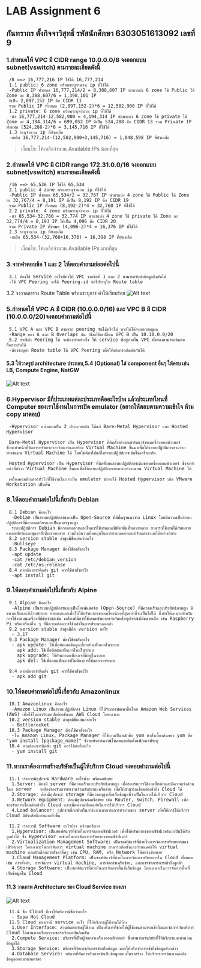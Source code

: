 # **LAB Assignment 6**
## กันทรากร ตั้งกิจจาวิสุทธิ์ รหัสนักศึกษา 6303051613092 เลขที่ 9
### 1.กำหนดให้ VPC มี CIDR range 10.0.0.0/8 จงออกแบบ subnet(vswitch) ตามรายละเอียดดังนี้
     /8 ==> 16,777,216 IP ใช้ได้ 16,777,214
     1.1 public: 6 zone พร้อมระบุจำนวน ip ที่ใช้ได้
     -Public IP ทั้งหมด 16,777,214/2 = 8,388,607 IP นำมาแบ่ง 6 zone ใช้ Public ได้ Zone ละ 8,388,607/6 = 1,398,101 IP 
     ตีเป็น 2,097,152 IP คือ CIDR 11 
     รวม Public IP ทั้งหมด (2,097,152-2)*6 = 12,582,900 IP ที่ใช้ได้
     1.2 private: 6 zone พร้อมระบุจำนวน ip ที่ใช้ได้
     -นำ 16,777,214-12,582,900 = 4,194,314 IP นำมาแบ่ง 6 zone ใช้ private ได้ Zone ละ 4,194,314/6 = 699,052 IP ตีเป็น 524,288 คือ CIDR 13 รวม Private IP ทั้งหมด (524,288-2)*6 = 3,145,716 IP ที่ใช้ได้
     1.3 ระบุจำนวน ip ที่ยังเหลือ 
     -เหลือ 16,777,214-(12,582,900+3,145,716) = 1,048,598 IP ที่ยังเหลือ
> เงื่อนไข: ให้เหลือจำนวน Available IPs น้อยที่สุด
### 2.กำหนดให้ VPC มี CIDR range 172.31.0.0/16 จงออกแบบ subnet(vswitch) ตามรายละเอียดดังนี้
     /16 ==> 65,536 IP ใช้ได้ 65,534
     2.1 public 4 zone พร้อมระบุจำนวน ip ที่ใช้ได้
     -Public IP ทั้งหมด 65,534/2 = 32,767 IP นำมาแบ่ง 4 zone ใช้ Public ได้ Zone ละ 32,767/4 = 8,191 IP ตีเป็น 8,192 IP คือ CIDR 19
     รวม Public IP ทั้งหมด (8,192-2)*4 = 32,760 IP ที่ใช้ได้
     2.2 private: 4 zone พร้อมระบุจำนวน ip ที่ใช้ได้
     -นำ 65,534-32,760 = 32,774 IP นำมาแบ่ง 4 zone ใช้ private ได้ Zone ละ 32,774/4 = 8,193 IP ให้เป็น 4,096 คือ CIDR 20 
     รวม Private IP ทั้งหมด (4,096-2)*4 = 16,376 IP ที่ใช้ได้
     2.3 ระบุจำนวน ip ที่ยังเหลือ
     -เหลือ 65,534-(32,760+16,376) = 16,398 IP ที่ยังเหลือ
> เงื่อนไข: ให้เหลือจำนวน Available IPs มากที่สุด
### 3.จากคำตอบข้อ 1 และ 2 ให้ตอบคำถามย่อยต่อไปนี้
     3.1 ต้องใช้ Service อะไรที่ทำให้ VPC จากข้อที่ 1 และ 2 สามารถรับส่งข้อมูลถึงกันได้
     -ใช้ VPC Peering จะได้ Peering-id นำไประบุใน Route table
3.2 จงวาดตาราง Route Table พร้อมระบุการ ค่าให้เรียบร้อย
![Alt text](./RouteTable.jpg)     

### 5.กำหนดให้ VPC A มี CIDR (10.0.0.0/16) และ VPC B มี CIDR (10.0.0.0/20)จงตอบคำถามต่อไปนี้
     5.1 VPC A และ VPC B สามารถ peering กันได้หรือไม่ หากไม่ได้จงบอกเหตุผล
     -Range ของ A และ B Overlaps กัน วิธีแก้คือเปลี่ยน VPC B เป็น 10.10.0.0/20 
     5.2 กรณีถ้า Peering ได้ จะต้องทำอย่างไร ให้ service ที่อยู่ภายใน VPC ทั้งสองสามารถติดต่อสื่อสารกันได้
     -ต้องระบุค่า Route table ให้ VPC Peering เพื่อให้สามารถติดต่อกันได้
#### 5.3 ให้วาดรูป architecture ประกอบ,5.4 (Optional) ใส่ component อื่นๆ ให้ครบ เช่น LB, Compute Engine, NatGW
![Alt text](./VPCPeer.png)

     

### 6.Hypervisor มีกี่ประเภทแต่ละประเภทคืออะไรบ้าง แล้วประเภทไหนที่ Computer ของเราใช้งานในการเปิด emulator (อยากให้ตอบตามความเข้าใจ ห้าม copy มาตอบ)
     -Hypervisor แบ่งออกเป็น 2 ประเภทหลัก ได้แก่ Bare-Metal Hypervisor และ Hosted Hypervisor

     Bare-Metal Hypervisor เป็น Hypervisor ที่ติดตั้งตรงบนฮาร์ดแวร์ของเครื่องคอมพิวเตอร์       ซึ่งจะทำหน้าที่จัดการทรัพยากรฮาร์ดแวร์และสร้าง Virtual Machine ขึ้นมาเพื่อให้ระบบปฏิบัติการสามารถทำงานบน Virtual Machine ได้ โดยไม่ต้องไปแก้ไขระบบปฏิบัติการเดิมในเครื่องจริง

     Hosted Hypervisor เป็น Hypervisor ที่ติดตั้งบนระบบปฏิบัติการเดิมของเครื่องคอมพิวเตอร์ ซึ่งจะทำหน้าที่สร้าง Virtual Machine ขึ้นมาเพื่อให้ระบบปฏิบัติการสามารถทำงานบน Virtual Machine ได้

     เครื่องคอมพิวเตอร์ทั่วไปที่ใช้งานในการเปิด emulator มักจะใช้ Hosted Hypervisor เช่น VMware Workstation เป็นต้น

### 8.ให้ตอบคำถามต่อไปนี้เกี่ยวกับ Debian
     8.1 Debian คืออะไร
      -Debian เป็นระบบปฏิบัติการแบบเป็น Open-Source ที่มีพื้นฐานมาจาก Linux โดยมีความเป็นระบบปฏิบัติการที่มีความเสถียรและเป็นมาตรฐานสูง 
      ระบบปฏิบัติการ Debian มีความหลากหลายในการใช้งานและมีฟังก์ชั่นที่หลากหลาย สามารถใช้งานได้กับหลายแพลตฟอร์มและชุดคำสั่งที่หลากหลาย รวมถึงมีความยืดหยุ่นในการกำหนดค่าและปรับแต่งระบบได้อย่างอิสระ   
     8.2 version stable ล่าสุดมีชื่อเล่นว่าอะไร
      -Bullseye 
     8.3 Package Manager ต้องใช้คำสั่งอะไร
      -apt update
      -cat /etc/debian_version
      -cat /etc/os-release
     8.4 หากต้องการติดตั้ง git ควรใช้คำสั่งอะไร
      -apt install git

### 9.ให้ตอบคำถามต่อไปนี้เกี่ยวกับ Alpine
     9.1 Alpine คืออะไร
      -Alpine เป็นระบบปฏิบัติการแบบเป็นโอเพ่นซอร์ส (Open-Source) ที่มีความเร็วและประสิทธิภาพสูง มีขนาดเล็กและมีน้ำหนักเบา ออกแบบมาเพื่อให้ใช้ทรัพยากรของเครื่องน้อยที่สุดเท่าที่จะเป็นไปได้ ซึ่งทำให้เหมาะสำหรับการใช้งานบนเครื่องที่มีข้อจำกัดเช่น เครื่องที่มีการใช้งานทรัพยากรจำกัดหรืออุปกรณ์ที่มีขนาดเล็ก เช่น Raspberry Pi หรือเครื่องอื่น ๆ ที่มีความต้องการใช้พลังในการประมวลผลต่ำ
     9.2 version stable ล่าสุดมีคือ version อะไร
      - 3.17
     9.3 Package Manager ต้องใช้คำสั่งอะไร
      - apk update: ใช้เพื่ออัพเดตข้อมูลเกี่ยวกับแพ็กเกจในระบบ
        apk add: ใช้เพื่อติดตั้งแพ็กเกจใหม่ในระบบ
        apk upgrade: ใช้อัพเกรดแพ็กเกจที่มีอยู่ในระบบ
        apk del: ใช้เพื่อลบแพ็กเกจที่ไม่ต้องการใช้ออกจากระบบ

     9.4 หากต้องการติดตั้ง git ควรใช้คำสั่งอะไร
      - apk add git

### 10.ให้ตอบคำถามต่อไปนี้เกี่ยวกับ Amazonlinux
     10.1 Amazonlinux คืออะไร
      -Amazon Linux เป็นระบบปฏิบัติการ Linux ที่ได้รับการพัฒนาขึ้นโดย Amazon Web Services (AWS) เพื่อใช้ในการรันแอปพลิเคชันบน AWS Cloud โดยเฉพาะ
     10.2 version stable ล่าสุดมีชื่อเล่นว่าอะไร
      - Bottlerocket
     10.3 Package Manager ต้องใช้คำสั่งอะไร
      -ใน Amazon Linux, Package Manager ที่ใช้งานเป็นหลักคือ yum คำสั่งเบื้องต้นของ yum คือ "yum install [package_name]" ซึ่งจะทำการดาวน์โหลดและติดตั้งแพ็กเกจที่ระบุ
     10.4 หากต้องการติดตั้ง git ควรใช้คำสั่งอะไร
      - yum install git

### 11.หากเราต้องการสร้างบริษัทเป็นผู้ให้บริการ Cloud จงตอบคำถามต่อไปนี้
     11.1 เราควรมีอุปกรณ์ Hardware อะไรบ้าง พร้อมอธิบาย
      1.Server: ต้องมี server ที่มีความเร็วและประสิทธิภาพสูง เพื่อรองรับการใช้งานที่หนักและมีความเร่งด่วน โดย server   จะต้องรองรับการทำงานร่วมกับระบบเครือข่าย เพื่อให้สามารถเชื่อมต่อเข้าถึง Cloud ได้
      2.Storage: ต้องมีอุปกรณ์ storage ที่มีความจุสูงเพื่อเก็บข้อมูลที่จำเป็นในการให้บริการ Cloud
      3.Network equipment: ต้องมีอุปกรณ์เครือข่าย เช่น Router, Switch, Firewall เพื่อรองรับการเชื่อมต่อเข้าถึง Cloud และเพิ่มความปลอดภัยในการให้บริการ Cloud
      4.Load balancer: อุปกรณ์นี้จะช่วยในการแบ่งเบาภาระการทำงานของ server เพื่อให้การให้บริการ Cloud มีประสิทธิภาพมากยิ่งขึ้น

     11.2 เราควรมี Software อะไรบ้าง พร้อมอธิบาย
      1.Hypervisor: เป็นซอฟต์แวร์ที่ช่วยในการจำลองเซิร์ฟเวอร์ เพื่อให้ทรัพยากรของเซิร์ฟเวอร์แบ่งปันให้กับลูกค้าได้ ซึ่ง Hypervisor จะช่วยในการจัดการทรัพยากรของเซิร์ฟเวอร์
      2.Virtualization Management Software: เป็นซอฟต์แวร์ที่ช่วยในการจัดการทรัพยากรของเซิร์ฟเวอร์ โดยเฉพาะในการจัดการ virtual machine สามารถติดตั้งและกำหนดค่าให้ virtual machine และตัวเลือกการตั้งค่าอื่นๆ เช่น CPU, RAM, หรือ Network ได้อย่างง่ายดาย
      3.Cloud Management Platform: เป็นซอฟต์แวร์ที่ช่วยในการจัดการทรัพยากรใน Cloud ทั้งหมด เช่น การตั้งค่า, การจัดการ virtual machine, การจัดการเครือข่าย, และการจัดการการเข้าถึงลูกค้า 
      4.Storage Software: เป็นซอฟต์แวร์ที่ช่วยในการจัดการพื้นที่เก็บข้อมูล โดยเฉพาะในการจัดการพื้นที่เก็บข้อมูลใน Cloud

  ####   11.3 วาดภาพ Architecture ของ Cloud Service ของเรา
![Alt text](./CloudModel.png)

     11.4 ชื่อ Cloud ที่เราให้บริการมีชื่อว่าอะไร
      - Supa Hot Cloud
     11.5 Cloud ของเรามี service อะไร ที่ให้บริการผู้ใช้งานได้บ้าง
      1.User Interface: ส่วนติดต่อกับผู้ใช้งาน เป็นบริการที่ช่วยให้ผู้ใช้งานสามารถเข้าถึงและจัดการกับบริการ Cloud ได้ผ่านทางเว็บบราวเซอร์หรือแอปพลิเคชัน
      2.Compute Service: บริการที่เป็นผู้จัดการเครื่องคอมพิวเตอร์ ซึ่งสามารถรันรหัสที่ให้บริการและคำนวณข้อมูลได้
      3.Storage Service: บริการที่จัดการกับการจัดเก็บข้อมูล และให้บริการการเข้าถึงข้อมูลดังกล่าว
      4.Database Service: บริการที่จัดการกับการจัดเก็บข้อมูลแบบโครงสร้าง ให้บริการการค้นหาและดึงข้อมูลออกมาตามคำขอ

     
